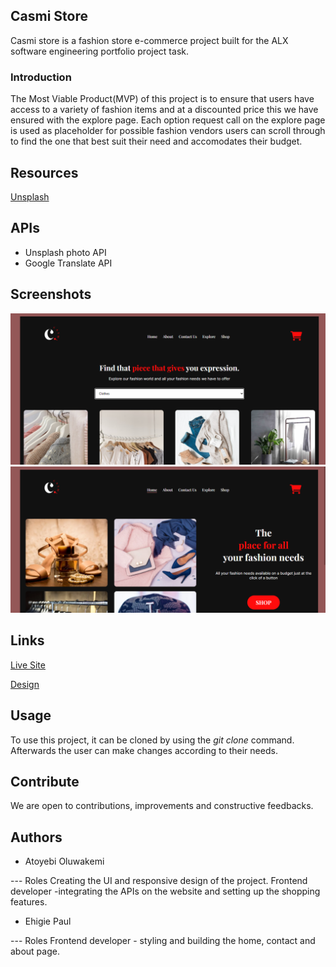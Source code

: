 ## Casmi Store

Casmi store is a fashion store e-commerce project built for the ALX software engineering portfolio project task.

### Introduction

The Most Viable Product(MVP) of this project is to ensure that users have access to a variety of fashion items and at a discounted price this we have ensured with the explore page. Each option request call on the explore page is used as placeholder for possible fashion vendors users can scroll through to find the one that best suit their need and accomodates their budget.

## Resources

[Unsplash](https://unsplash.com)

## APIs

* Unsplash photo API
* Google Translate API

## Screenshots

![](./images/Screenshot1.png)
![](./images/Screenshot2.png)

## Links

[Live Site](https://khemmie-ray.github.io/Casmi-Store/index.html) 

[Design](https://www.figma.com/file/GdK1dhOJ97V2eNcIUzvDkX/Casmi-ecommerce-site?node-id=1%3A2&t=3S75cGF7jizNpThr-1)


## Usage

To use this project, it can be cloned by using the *git clone* command. Afterwards the user can make changes according to their needs.

## Contribute

We are open to contributions, improvements and constructive feedbacks.

## Authors 

* Atoyebi Oluwakemi

--- Roles
Creating the UI and responsive design of the project. Frontend developer -integrating the APIs on the website and setting up the shopping features.

* Ehigie Paul

--- Roles
Frontend developer - styling and building the home, contact and about page.
